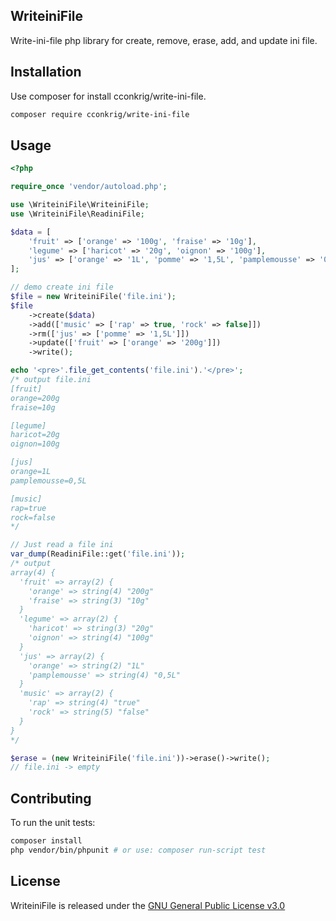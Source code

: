 ## WriteiniFile

Write-ini-file php library for create, remove, erase, add, and update ini file.


## Installation

Use composer for install cconkrig/write-ini-file.
```bash
composer require cconkrig/write-ini-file
```

## Usage

```php
<?php

require_once 'vendor/autoload.php';

use \WriteiniFile\WriteiniFile;
use \WriteiniFile\ReadiniFile;

$data = [
    'fruit' => ['orange' => '100g', 'fraise' => '10g'],
    'legume' => ['haricot' => '20g', 'oignon' => '100g'],
    'jus' => ['orange' => '1L', 'pomme' => '1,5L', 'pamplemousse' => '0,5L'],
];

// demo create ini file
$file = new WriteiniFile('file.ini');
$file
    ->create($data)
    ->add(['music' => ['rap' => true, 'rock' => false]])
    ->rm(['jus' => ['pomme' => '1,5L']])
    ->update(['fruit' => ['orange' => '200g']])
    ->write();

echo '<pre>'.file_get_contents('file.ini').'</pre>';
/* output file.ini
[fruit]
orange=200g
fraise=10g

[legume]
haricot=20g
oignon=100g

[jus]
orange=1L
pamplemousse=0,5L

[music]
rap=true
rock=false
*/

// Just read a file ini
var_dump(ReadiniFile::get('file.ini'));
/* output
array(4) {
  'fruit' => array(2) {
    'orange' => string(4) "200g"
    'fraise' => string(3) "10g"
  }
  'legume' => array(2) {
    'haricot' => string(3) "20g"
    'oignon' => string(4) "100g"
  }
  'jus' => array(2) {
    'orange' => string(2) "1L"
    'pamplemousse' => string(4) "0,5L"
  }
  'music' => array(2) {
    'rap' => string(4) "true"
    'rock' => string(5) "false"
  }
}
*/

$erase = (new WriteiniFile('file.ini'))->erase()->write();
// file.ini -> empty
```

## Contributing

To run the unit tests:
```bash
composer install
php vendor/bin/phpunit # or use: composer run-script test
```

## License

WriteiniFile is released under the [GNU General Public License v3.0](https://github.com/Magicalex/WriteiniFile/blob/master/LICENSE)
